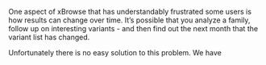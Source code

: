 One aspect of xBrowse that has understandably frustrated some users is how results can change over time. It’s possible that you analyze a family, follow up on interesting variants - and then find out the next month that the variant list has changed.

Unfortunately there is no easy solution to this problem. We have